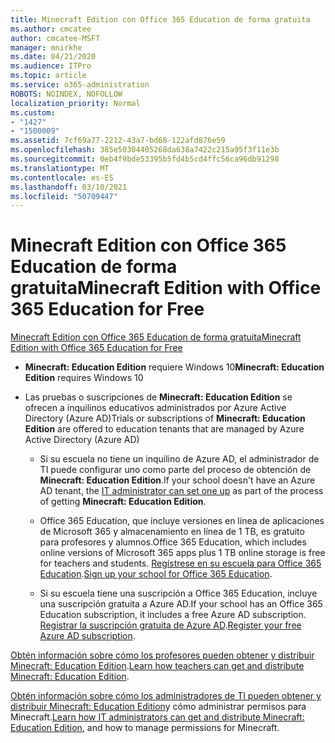 ```yaml
---
title: Minecraft Edition con Office 365 Education de forma gratuita
ms.author: cmcatee
author: cmcatee-MSFT
manager: mnirkhe
ms.date: 04/21/2020
ms.audience: ITPro
ms.topic: article
ms.service: o365-administration
ROBOTS: NOINDEX, NOFOLLOW
localization_priority: Normal
ms.custom:
- "1427"
- "1500009"
ms.assetid: 7cf69a77-2212-43a7-bd68-122afd876e59
ms.openlocfilehash: 385e50304405268da638a7422c215a95f3f11e3b
ms.sourcegitcommit: 0eb4f9bde53395b5fd4b5cd4ffc56ca96db91298
ms.translationtype: MT
ms.contentlocale: es-ES
ms.lasthandoff: 03/10/2021
ms.locfileid: "50709447"
---
```

# <a name="minecraft-edition-with-office-365-education-for-free"></a><span data-ttu-id="8a6d5-102">Minecraft Edition con Office 365 Education de forma gratuita</span><span class="sxs-lookup"><span data-stu-id="8a6d5-102">Minecraft Edition with Office 365 Education for Free</span></span>

[<span data-ttu-id="8a6d5-103">Minecraft Edition con Office 365 Education de forma gratuita</span><span class="sxs-lookup"><span data-stu-id="8a6d5-103">Minecraft Edition with Office 365 Education for Free</span></span>](https://docs.microsoft.com/education/windows/get-minecraft-for-education)
  
- <span data-ttu-id="8a6d5-104">**Minecraft: Education Edition** requiere Windows 10</span><span class="sxs-lookup"><span data-stu-id="8a6d5-104">**Minecraft: Education Edition** requires Windows 10</span></span>

- <span data-ttu-id="8a6d5-105">Las pruebas o suscripciones de **Minecraft: Education Edition** se ofrecen a inquilinos educativos administrados por Azure Active Directory (Azure AD)</span><span class="sxs-lookup"><span data-stu-id="8a6d5-105">Trials or subscriptions of **Minecraft: Education Edition** are offered to education tenants that are managed by Azure Active Directory (Azure AD)</span></span>

  - <span data-ttu-id="8a6d5-106">Si su escuela no tiene un inquilino [](https://docs.microsoft.com/education/windows/school-get-minecraft) de Azure AD, el administrador de TI puede configurar uno como parte del proceso de obtención de **Minecraft: Education Edition**.</span><span class="sxs-lookup"><span data-stu-id="8a6d5-106">If your school doesn't have an Azure AD tenant, the [IT administrator can set one up](https://docs.microsoft.com/education/windows/school-get-minecraft) as part of the process of getting **Minecraft: Education Edition**.</span></span>

  - <span data-ttu-id="8a6d5-107">Office 365 Education, que incluye versiones en línea de aplicaciones de Microsoft 365 y almacenamiento en línea de 1 TB, es gratuito para profesores y alumnos.</span><span class="sxs-lookup"><span data-stu-id="8a6d5-107">Office 365 Education, which includes online versions of Microsoft 365 apps plus 1 TB online storage is free for teachers and students.</span></span> <span data-ttu-id="8a6d5-108">[Regístrese en su escuela para Office 365 Education](https://www.microsoft.com/education/products/office).</span><span class="sxs-lookup"><span data-stu-id="8a6d5-108">[Sign up your school for Office 365 Education](https://www.microsoft.com/education/products/office).</span></span>

  - <span data-ttu-id="8a6d5-109">Si su escuela tiene una suscripción a Office 365 Education, incluye una suscripción gratuita a Azure AD.</span><span class="sxs-lookup"><span data-stu-id="8a6d5-109">If your school has an Office 365 Education subscription, it includes a free Azure AD subscription.</span></span> <span data-ttu-id="8a6d5-110">[Registrar la suscripción gratuita de Azure AD](https://msdn.microsoft.com/library/windows/hardware/mt703369%28v=vs.85%29.aspx).</span><span class="sxs-lookup"><span data-stu-id="8a6d5-110">[Register your free Azure AD subscription](https://msdn.microsoft.com/library/windows/hardware/mt703369%28v=vs.85%29.aspx).</span></span>

<span data-ttu-id="8a6d5-111">[Obtén información sobre cómo los profesores pueden obtener y distribuir Minecraft: Education Edition](https://docs.microsoft.com/education/windows/teacher-get-minecraft).</span><span class="sxs-lookup"><span data-stu-id="8a6d5-111">[Learn how teachers can get and distribute Minecraft: Education Edition](https://docs.microsoft.com/education/windows/teacher-get-minecraft).</span></span>
  
<span data-ttu-id="8a6d5-112">[Obtén información sobre cómo los administradores de TI pueden obtener y distribuir Minecraft: Education Edition](https://docs.microsoft.com/education/windows/school-get-minecraft)y cómo administrar permisos para Minecraft.</span><span class="sxs-lookup"><span data-stu-id="8a6d5-112">[Learn how IT administrators can get and distribute Minecraft: Education Edition](https://docs.microsoft.com/education/windows/school-get-minecraft), and how to manage permissions for Minecraft.</span></span>
